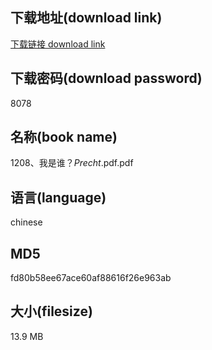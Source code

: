 ## 下载地址(download link)
[下载链接 download link](https://voluble-croquembouche-d321dc.netlify.app/?s=1208%E3%80%81%E6%88%91%E6%98%AF%E8%B0%81%EF%BC%9F_Precht_.pdf)

## 下载密码(download password)
8078

## 名称(book name)
1208、我是谁？_Precht_.pdf.pdf

## 语言(language)
chinese

## MD5
fd80b58ee67ace60af88616f26e963ab

## 大小(filesize)
13.9 MB
